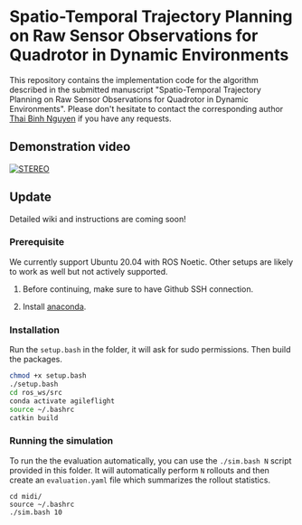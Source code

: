 # Spatio-Temporal Trajectory Planning on Raw Sensor Observations for Quadrotor in Dynamic Environments

This repository contains the implementation code for the algorithm described in the submitted manuscript "Spatio-Temporal Trajectory Planning on Raw Sensor Observations for Quadrotor in Dynamic Environments". Please don't hesitate to contact the corresponding author [Thai Binh Nguyen](mailto:thethaibinh@gmail.com) if you have any requests.

## Demonstration video
[![STEREO](https://img.youtube.com/vi/FEjxDMvPzK0/0.jpg)](https://www.youtube.com/watch?v=FEjxDMvPzK0)

## Update
Detailed wiki and instructions are coming soon!

### Prerequisite

We currently support Ubuntu 20.04 with ROS Noetic. Other setups are likely to work as well but not actively supported.

1. Before continuing, make sure to have Github SSH connection.

2. Install [anaconda](https://www.anaconda.com/).

### Installation
Run the `setup.bash` in the folder, it will ask for sudo permissions. Then build the packages.
```bash
chmod +x setup.bash
./setup.bash
cd ros_ws/src
conda activate agileflight
source ~/.bashrc
catkin build
```

### Running the simulation

To run the the evaluation automatically, you can use the `./sim.bash N` script provided in this folder. It will automatically perform `N` rollouts and then create an `evaluation.yaml` file which summarizes the rollout statistics.
```
cd midi/
source ~/.bashrc
./sim.bash 10
```
